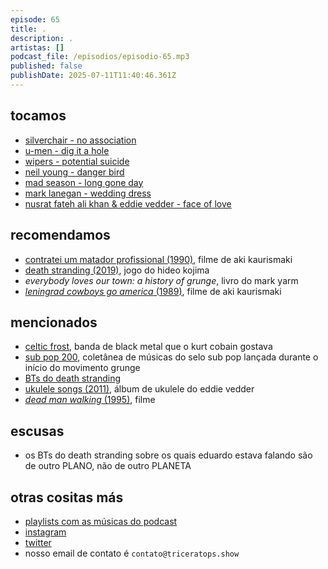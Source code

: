 ```yaml
---
episode: 65
title: .
description: .
artistas: []
podcast_file: /episodios/episodio-65.mp3
published: false
publishDate: 2025-07-11T11:40:46.361Z
---
```

## tocamos
* [silverchair - no association](https://www.youtube.com/watch?v=_VX_P0KA9xs)
* [u-men - dig it a hole](https://www.youtube.com/watch?v=10BP3woEcBs)
* [wipers - potential suicide](https://www.youtube.com/watch?v=IzAWgd_PGcU)
* [neil young - danger bird](https://www.youtube.com/watch?v=zqkXt1R8c6c)
* [mad season - long gone day](https://www.youtube.com/watch?v=dbVg1486PD4)
* [mark lanegan - wedding dress](https://www.youtube.com/watch?v=ImSVrY_NMOk)
* [nusrat fateh ali khan & eddie vedder - face of love](https://www.youtube.com/watch?v=pvxmVqLlZsg)

## recomendamos
* [contratei um matador profissional (1990)](https://www.imdb.com/pt/title/tt0099818/), filme de aki kaurismaki
* [death stranding (2019)](https://en.wikipedia.org/wiki/Death_Stranding), jogo do hideo kojima
* *everybody loves our town: a history of grunge*, livro do mark yarm
* [*leningrad cowboys go america* (1989)](https://www.imdb.com/title/tt0097728/), filme de aki kaurismaki

## mencionados
* [celtic frost](https://en.wikipedia.org/wiki/Celtic_Frost), banda de black metal que o kurt cobain gostava
* [sub pop 200](https://en.m.wikipedia.org/wiki/Sub_Pop_200), coletânea de músicas do selo sub pop lançada durante o início do movimento grunge
* [BTs do death stranding](https://youtube.com/shorts/nEw1kVSurE0?si=XcEZDQ-vbRNLTOwz)
* [ukulele songs (2011)](https://open.spotify.com/album/1tcn5JXZJC0xVAFIE3iZat), álbum de ukulele do eddie vedder
* [*dead man walking* (1995)](https://www.imdb.com/title/tt0112818/), filme

## escusas
* os BTs do death stranding sobre os quais eduardo estava falando são de outro PLANO, não de outro PLANETA

## otras cositas más
* [playlists com as músicas do podcast](https://www.triceratops.show/playlists/)
* [instagram](https://www.instagram.com/triceratops.show/)
* [twitter](https://twitter.com/TriceratopsShow/)
* nosso email de contato é `contato@triceratops.show`
